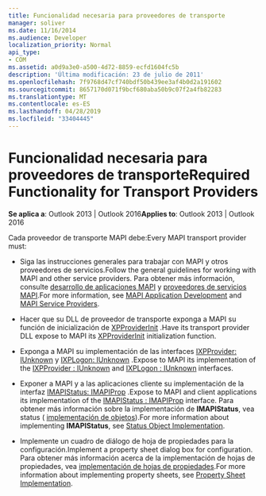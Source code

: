 ```yaml
---
title: Funcionalidad necesaria para proveedores de transporte
manager: soliver
ms.date: 11/16/2014
ms.audience: Developer
localization_priority: Normal
api_type:
- COM
ms.assetid: a0d9a3e0-a500-4d72-8859-ecfd1604fc5b
description: 'Última modificación: 23 de julio de 2011'
ms.openlocfilehash: 7f9768d47cf740bdf50b439ee3af4b0d2a191602
ms.sourcegitcommit: 8657170d071f9bcf680aba50b9c07f2a4fb82283
ms.translationtype: MT
ms.contentlocale: es-ES
ms.lasthandoff: 04/28/2019
ms.locfileid: "33404445"
---
```

# <a name="required-functionality-for-transport-providers"></a><span data-ttu-id="7800e-103">Funcionalidad necesaria para proveedores de transporte</span><span class="sxs-lookup"><span data-stu-id="7800e-103">Required Functionality for Transport Providers</span></span>

  
  
<span data-ttu-id="7800e-104">**Se aplica a**: Outlook 2013 | Outlook 2016</span><span class="sxs-lookup"><span data-stu-id="7800e-104">**Applies to**: Outlook 2013 | Outlook 2016</span></span> 
  
<span data-ttu-id="7800e-105">Cada proveedor de transporte MAPI debe:</span><span class="sxs-lookup"><span data-stu-id="7800e-105">Every MAPI transport provider must:</span></span>
  
- <span data-ttu-id="7800e-106">Siga las instrucciones generales para trabajar con MAPI y otros proveedores de servicios.</span><span class="sxs-lookup"><span data-stu-id="7800e-106">Follow the general guidelines for working with MAPI and other service providers.</span></span> <span data-ttu-id="7800e-107">Para obtener más información, consulte [desarrollo de aplicaciones MAPI](mapi-application-development.md) y [proveedores de servicios MAPI](mapi-service-providers.md).</span><span class="sxs-lookup"><span data-stu-id="7800e-107">For more information, see [MAPI Application Development](mapi-application-development.md) and [MAPI Service Providers](mapi-service-providers.md).</span></span>
    
- <span data-ttu-id="7800e-108">Hacer que su DLL de proveedor de transporte exponga a MAPI su función de inicialización de [XPProviderInit](xpproviderinit.md) .</span><span class="sxs-lookup"><span data-stu-id="7800e-108">Have its transport provider DLL expose to MAPI its [XPProviderInit](xpproviderinit.md) initialization function.</span></span> 
    
- <span data-ttu-id="7800e-109">Exponga a MAPI su implementación de las interfaces [IXPProvider: IUnknown](ixpprovideriunknown.md) y [IXPLogon: IUnknown](ixplogoniunknown.md) .</span><span class="sxs-lookup"><span data-stu-id="7800e-109">Expose to MAPI its implementation of the [IXPProvider : IUnknown](ixpprovideriunknown.md) and [IXPLogon : IUnknown](ixplogoniunknown.md) interfaces.</span></span> 
    
- <span data-ttu-id="7800e-110">Exponer a MAPI y a las aplicaciones cliente su implementación de la interfaz [IMAPIStatus: IMAPIProp](imapistatusimapiprop.md) .</span><span class="sxs-lookup"><span data-stu-id="7800e-110">Expose to MAPI and client applications its implementation of the [IMAPIStatus : IMAPIProp](imapistatusimapiprop.md) interface.</span></span> <span data-ttu-id="7800e-111">Para obtener más información sobre la implementación de **IMAPIStatus**, vea status ( [implementación de objetos](status-object-implementation.md)).</span><span class="sxs-lookup"><span data-stu-id="7800e-111">For more information about implementing **IMAPIStatus**, see [Status Object Implementation](status-object-implementation.md).</span></span> 
    
- <span data-ttu-id="7800e-112">Implemente un cuadro de diálogo de hoja de propiedades para la configuración.</span><span class="sxs-lookup"><span data-stu-id="7800e-112">Implement a property sheet dialog box for configuration.</span></span> <span data-ttu-id="7800e-113">Para obtener más información acerca de la implementación de hojas de propiedades, vea [implementación de hojas de propiedades](property-sheet-implementation.md).</span><span class="sxs-lookup"><span data-stu-id="7800e-113">For more information about implementing property sheets, see [Property Sheet Implementation](property-sheet-implementation.md).</span></span>
    

